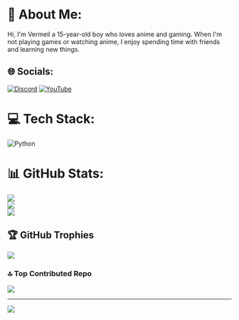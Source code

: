 # 💫 About Me:
Hi, I'm Vermeil a 15-year-old boy who loves anime and gaming. When I'm not playing games or watching anime, I enjoy spending time with friends and learning new things.


## 🌐 Socials:
[![Discord](https://img.shields.io/badge/Discord-%237289DA.svg?logo=discord&logoColor=white)](https://discord.gg/Vermeil#5864) [![YouTube](https://img.shields.io/badge/YouTube-%23FF0000.svg?logo=YouTube&logoColor=white)](https://youtube.com/@@VermeilChan) 

# 💻 Tech Stack:
![Python](https://img.shields.io/badge/python-3670A0?style=for-the-badge&logo=python&logoColor=ffdd54)
# 📊 GitHub Stats:
![](https://github-readme-stats.vercel.app/api?username=VermeilChan&theme=tokyonight&hide_border=true&include_all_commits=true&count_private=true)<br/>
![](https://github-readme-streak-stats.herokuapp.com/?user=VermeilChan&theme=tokyonight&hide_border=true)<br/>
![](https://github-readme-stats.vercel.app/api/top-langs/?username=VermeilChan&theme=tokyonight&hide_border=true&include_all_commits=true&count_private=true&layout=compact)

## 🏆 GitHub Trophies
![](https://github-profile-trophy.vercel.app/?username=VermeilChan&theme=dracula&no-frame=true&no-bg=false&margin-w=4)

### 🔝 Top Contributed Repo
![](https://github-contributor-stats.vercel.app/api?username=VermeilChan&limit=5&theme=dark&combine_all_yearly_contributions=true)

---
[![](https://visitcount.itsvg.in/api?id=VermeilChan&icon=0&color=10)](https://visitcount.itsvg.in)

<!-- Proudly created with GPRM ( https://gprm.itsvg.in ) -->
